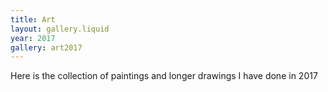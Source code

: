 ```yaml
---
title: Art
layout: gallery.liquid
year: 2017
gallery: art2017
---
```


Here is the collection of paintings and longer drawings I have done in 2017
